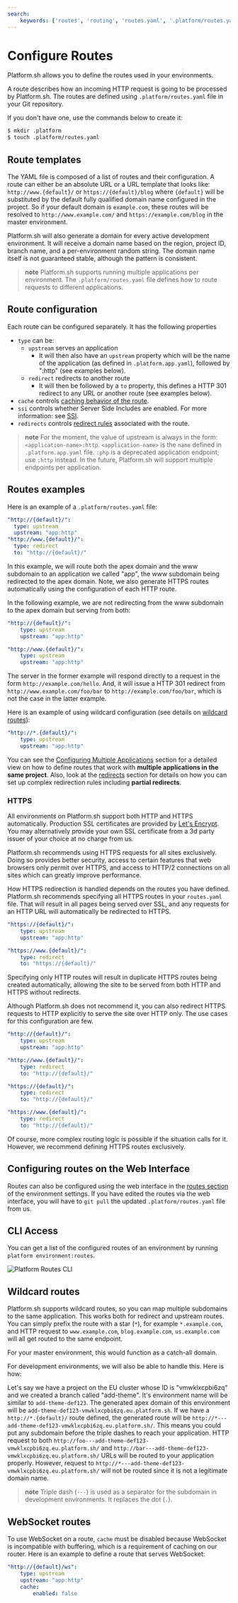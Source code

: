```yaml
---
search:
    keywords: ['routes', 'routing', 'routes.yaml', '.platform/routes.yaml']
---
```


# Configure Routes

Platform.sh allows you to define the routes used in your environments.

A route describes how an incoming HTTP request is going to be processed by
Platform.sh. The routes are defined using `.platform/routes.yaml` file
in your Git repository.

If you don't have one, use the commands below to create it:

```bash
$ mkdir .platform
$ touch .platform/routes.yaml
```

## Route templates

The YAML file is composed of a list of routes and their configuration.
A route can either be an absolute URL or a URL template that looks like:
`http://www.{default}/` or `https://{default}/blog` where `{default}`
will be substituted by the default fully qualified domain name configured
in the project. So if your default domain is `example.com`, these
routes will be resolved to `http://www.example.com/` and
`https://example.com/blog` in the master environment.

Platform.sh will also generate a domain for every active development environment.
It will receive a domain name based on the region, project ID, branch name, and 
a per-environment random string. The domain name itself is not guaranteed stable,
although the pattern is consistent.

> **note**
> Platform.sh supports running multiple applications per environment.
> The `.platform/routes.yaml` file defines how to route requests to
> different applications.

## Route configuration

Each route can be configured separately. It has the following properties

* `type` can be:
  * `upstream` serves an application
    * It will then also have an `upstream` property which will be the name of
      the application (as defined in `.platform.app.yaml`),
      followed by ":http" (see examples below).
  * `redirect` redirects to another route
    * It will then be followed by a `to` property, this defines a HTTP 301
      redirect to any URL or another route (see examples below).
* `cache` controls [caching behavior of the route](/configuration/routes/cache.html).
* `ssi` controls whether Server Side Includes are enabled.
  For more information: see [SSI](/configuration/routes/ssi.html).
* `redirects` controls [redirect rules](/configuration/routes/redirects.html) associated with the
  route.

> **note**
> For the moment, the value of upstream is always in the form: `<application-name>:http`.
> `<application-name>` is the `name` defined in `.platform.app.yaml` file.
> `:php` is a deprecated application endpoint; use `:http` instead.
> In the future, Platform.sh will support multiple endpoints per application.

## Routes examples

Here is an example of a `.platform/routes.yaml` file:

```yaml
"http://{default}/":
  type: upstream
  upstream: "app:http"
"http://www.{default}/":
  type: redirect
  to: "http://{default}/"
```

In this example, we will route both the apex domain and the www subdomain to an
application we called "app", the www subdomain being redirected to the
apex domain. Note, we also generate HTTPS routes automatically using the
configuration of each HTTP route.

In the following example, we are not redirecting from the www subdomain to the
apex domain but serving from both:

```yaml
"http://{default}/":
    type: upstream
    upstream: "app:http"

"http://www.{default}/":
    type: upstream
    upstream: "app:http"
```

The server in the former example will respond directly to a request in the form
`http://example.com/hello`. And, it will issue a HTTP 301 redirect from
`http://www.example.com/foo/bar` to `http://example.com/foo/bar`, which is not
the case in the latter example.

Here is an example of using wildcard configuration (see details on [wildcard
routes](#wildcard-routes)):

```yaml
"http://*.{default}/":
    type: upstream
    upstream: "app:http"
```

You can see the [Configuring Multiple Applications](/configuration/app/multi-app.md)
section for a detailed view on how to define routes that work with
**multiple applications in the same project**. Also, look at the
[redirects](/configuration/routes/redirects.md) section for details on how you can set up complex
redirection rules including **partial redirects**.

### HTTPS

All environments on Platform.sh support both HTTP and HTTPS automatically.  Production SSL certificates are provided by [Let's Encrypt](https://letsencrypt.org/).  You may alternatively provide your own SSL certificate from a 3d party issuer of your choice at no charge from us.

Platform.sh recommends using HTTPS requests for all sites exclusively.  Doing so provides better security, access to certain features that web browsers only permit over HTTPS, and access to HTTP/2 connections on all sites which can greatly improve performance.

How HTTPS redirection is handled depends on the routes you have defined.  Platform.sh recommends specifying all HTTPS routes in your `routes.yaml` file.  That will result in all pages being served over SSL, and any requests for an HTTP URL will automatically be redirected to HTTPS.

```yaml
"https://{default}/":
    type: upstream
    upstream: "app:http"

"https://www.{default}/":
    type: redirect
    to: "https://{default}/"
```

Specifying only HTTP routes will result in duplicate HTTPS routes being created automatically, allowing the site to be served from both HTTP and HTTPS without redirects.

Although Platform.sh does not recommend it, you can also redirect HTTPS requests to HTTP explicitly to serve the site over HTTP only.  The use cases for this configuration are few.

```yaml
"http://{default}/":
    type: upstream
    upstream: "app:http"

"http://www.{default}/":
    type: redirect
    to: "http://{default}/"

"https://{default}/":
    type: redirect
    to: "http://{default}/"

"https://www.{default}/":
    type: redirect
    to: "http://{default}/"
```

Of course, more complex routing logic is possible if the situation calls for it.  However, we recommend defining HTTPS routes exclusively.

## Configuring routes on the Web Interface

Routes can also be configured using the web interface in
the [routes section](/administration/web/configure-environment.html#routes)
of the environment settings. If you have edited the routes via the web interface,
you will have to `git pull` the updated `.platform/routes.yaml` file from us.

## CLI Access

You can get a list of the configured routes of an environment by running
`platform environment:routes`.

![Platform Routes CLI](/images/platform-routes-cli.png)

## Wildcard routes

Platform.sh supports wildcard routes, so you can map multiple subdomains to the
same application. This works both for redirect and upstream routes. You can
simply prefix the route with a star (`*`), for example `*.example.com`, and
HTTP request to `www.example.com`, `blog.example.com`, `us.example.com` will all get
routed to the same endpoint.

For your master environment, this would function as a catch-all domain.

For development environments, we will also be able to handle this. Here is how:

Let's say we have a project on the EU cluster whose ID is "vmwklxcpbi6zq" and we created a branch called "add-theme". It's environment name will be similar to `add-theme-def123`.  The generated apex domain of this environment will be `add-theme-def123-vmwklxcpbi6zq.eu.platform.sh`. If we have a `http://*.{default}/` route defined, the generated route will be `http://*---add-theme-def123-vmwklxcpbi6zq.eu.platform.sh/`. This means you could put any subdomain before the triple dashes to reach your application. HTTP request to both `http://foo---add-theme-def123-vmwklxcpbi6zq.eu.platform.sh/` and `http://bar---add-theme-def123-vmwklxcpbi6zq.eu.platform.sh/` URLs will be routed to your application properly. However, request to `http://*---add-theme-def123-vmwklxcpbi6zq.eu.platform.sh/` will not be routed since it is not a legitimate domain name.

> **note**
> Triple dash (`---`) is used as a separator for the subdomain in development
> environments. It replaces the dot (`.`).

## WebSocket routes

To use WebSocket on a route, `cache` must be disabled because WebSocket is
incompatible with buffering, which is a requirement of caching on our router.
Here is an example to define a route that serves WebSocket:

```yaml
"http://{default}/ws":
    type: upstream
    upstream: "app:http"
    cache:
        enabled: false
```
